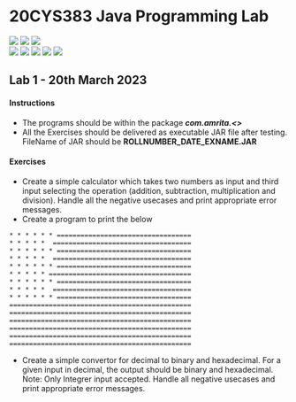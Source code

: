 # 20CYS383 Java Programming Lab
![](https://img.shields.io/badge/Batch-21CYS-lightgreen) ![](https://img.shields.io/badge/UG-blue) ![](https://img.shields.io/badge/Subject-JPL-blue) <br/>
![](https://img.shields.io/badge/Practical-3-orange) ![](https://img.shields.io/badge/Credits-1-orange) ![](https://img.shields.io/badge/Tools-IntelliJ-brown) ![](https://img.shields.io/badge/-HPOJ-brown) ![](https://img.shields.io/badge/Additional_Coverage-Code_Review-purple) 

## Lab 1 - 20th March 2023

#### Instructions

- The programs should be within the package **_com.amrita.<<Yourname>>_**
- All the Exercises should be delivered as executable JAR file after testing. FileName of JAR should be **ROLLNUMBER_DATE_EXNAME.JAR**

#### Exercises
  
- Create a simple calculator which takes two numbers as input and third input selecting the operation (addition, subtraction, multiplication and division). 
  Handle all the negative usecases and print appropriate error messages.
- Create a program to print the below
```
* * * * * * ==================================                          
* * * * *  ===================================                         
* * * * * * ==================================                          
* * * * *  ===================================                         
* * * * * * ==================================                          
* * * * * ====================================                          
* * * * * * ==================================                          
* * * * *  ===================================                          
* * * * * * ==================================                          
==============================================                          
==============================================                          
==============================================                          
==============================================                          
==============================================                          
==============================================
 ```
  - Create a simple convertor for decimal to binary and hexadecimal. For a given input in decimal, the output should be binary and hexadecimal. 
  Note: Only Integrer input accepted. Handle all negative usecases and print appropriate error messages.

